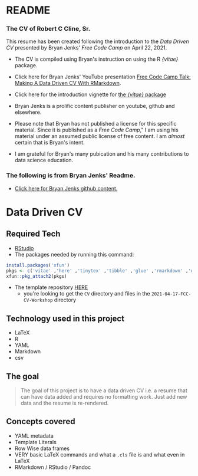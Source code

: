 # README

### The CV of Robert C Cline, Sr.  

This resume has been created following the introduction to the *Data Driven CV* presented by Bryan Jenks' *Free Code Camp* on April 22, 2021.
* The CV is compiled using Bryan's instruction on using the R *{vitae}* package.

* Click here for Bryan Jenks' YouTube presentation [Free Code Camp Talk: Making A Data Driven CV With RMarkdown](https://www.youtube.com/watch?v=cMlRAiQUdD8&t=76s).  

* Click here for the introduction  vignette for [the *{vitae}* package](https://cran.r-project.org/web/packages/vitae/vignettes/vitae.html)

* Bryan Jenks is a prolific content publisher on youtube, github and elsewhere.  

* Please note that Bryan has not published a license for this specific material.  Since it is published as a *Free Code Camp*," I am using his material under an assumed public license of free content.  I am *almost* certain that is Bryan's intent.  

* I am grateful for Bryan's many pubication and his many contributions to data science education.  


### The following is from Bryan Jenks' Readme. 
* [Click here for Bryan Jenks github content.](https://github.com/BryanJenksCommunity/Talks.git) 

# Data Driven CV


## Required Tech

- [RStudio](https://www.rstudio.com/products/rstudio/download/#download)
- The packages needed by running this command:

```r
install.packages('xfun')
pkgs <- c('vitae' ,'here' ,'tinytex' ,'tibble' ,'glue' ,'rmarkdown' ,'dpylr', 'readr' ,'yaml')
xfun::pkg_attach2(pkgs)
```

- The template repository [HERE](https://github.com/BryanJenksCommunity/Talks)
    - you're looking to get the `CV` directory and files in the `2021-04-17-FCC-CV-Workshop` directory

## Technology used in this project

- LaTeX
- R
- YAML
- Markdown
- csv

## The goal

> The goal of this project is to have a data driven CV i.e. a resume that can have data added and requires no formatting work. Just add new data and the resume is re-rendered.

## Concepts covered

- YAML metadata
- Template Literals
- Row Wise data frames
- VERY basic LaTeX commands and what a `.cls` file is and what even in LaTeX
- RMarkdown / RStudio / Pandoc


